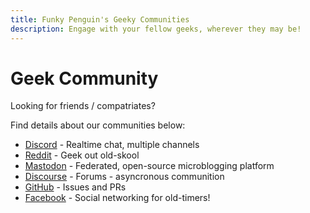 ```yaml
---
title: Funky Penguin's Geeky Communities
description: Engage with your fellow geeks, wherever they may be!
---
```


# Geek Community

Looking for friends / compatriates?

Find details about our communities below:

* [Discord](/community/discord/) - Realtime chat, multiple channels
* [Reddit](/community/reddit/) - Geek out old-skool
* [Mastodon](/community/mastodon/) - Federated, open-source microblogging platform
* [Discourse](https://forum.funkypenguin.co.nz) - Forums - asyncronous communition
* [GitHub](https://github.com/funkypenguin/) - Issues and PRs
* [Facebook](https://www.facebook.com/funkypenguinnz/) - Social networking for old-timers!